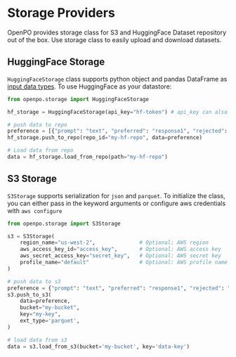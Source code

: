 # Storage Providers

OpenPO provides storage class for S3 and HuggingFace Dataset repository out of the box. Use storage class to easily upload and download datasets.

## HuggingFace Storage
`HuggingFaceStorage` class supports python object and pandas DataFrame as [input data types](api.md/#storage). To use HuggingFace as your datastore:

```python
from openpo.storage import HuggingFaceStorage

hf_storage = HuggingFaceStorage(api_key="hf-token") # api_key can also be set as environment variable.

# push data to repo
preference = [{"prompt": "text", "preferred": "response1", "rejected": "response2"}]
hf_storage.push_to_repo(repo_id="my-hf-repo", data=preference)

# Load data from repo
data = hf_storage.load_from_repo(path="my-hf-repo")
```

## S3 Storage
`S3Storage` supports serialization for `json` and `parquet`. To initialize the class, you can either pass in the keyword arguments or configure aws credentials with `aws configure`

```python
from openpo.storage import S3Storage

s3 = S3Storage(
    region_name="us-west-2",              # Optional: AWS region
    aws_access_key_id="access_key",       # Optional: AWS access key
    aws_secret_access_key="secret_key",   # Optional: AWS secret key
    profile_name="default"                # Optional: AWS profile name
)

# push data to s3
preference = {"prompt": "text", "preferred": "response1", "rejected": "response2"}
s3.push_to_s3(
    data=preference,
    bucket="my-bucket",
    key="my-key",
    ext_type='parquet',
)

# load data from s3
data = s3.load_from_s3(bucket='my-bucket', key='data-key')

```
